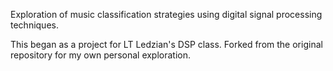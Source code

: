 Exploration of music classification strategies using digital signal processing techniques.

This began as a project for LT Ledzian's DSP class. 
Forked from the original repository for my own personal exploration.

